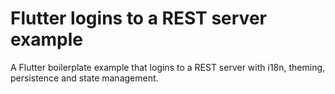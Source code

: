 # Flutter logins to a REST server example

A Flutter boilerplate example that logins to a REST server with i18n, theming, persistence and state management.

